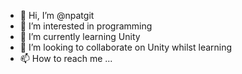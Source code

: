 - 👋 Hi, I’m @npatgit
- 👀 I’m interested in programming
- 🌱 I’m currently learning Unity
- 💞️ I’m looking to collaborate on Unity whilst learning
- 📫 How to reach me ...

<!---
npatgit/npatgit is a ✨ special ✨ repository because its `README.md` (this file) appears on your GitHub profile.
You can click the Preview link to take a look at your changes.
--->
